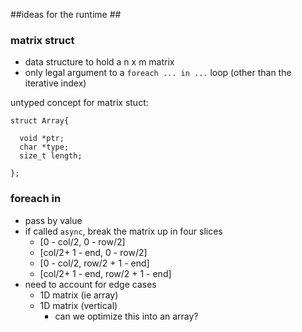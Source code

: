 ##ideas for the runtime ##

### matrix struct

- data structure to hold a n x m matrix
- only legal argument to a `foreach ... in ...` loop (other than the iterative index)

untyped concept for matrix stuct:
```
struct Array{

  void *ptr;
  char *type;
  size_t length;

};
```

### foreach <index> in <matrix>
- pass by value
- if called `async`, break the matrix up in four slices
  - [0 - col/2, 0 - row/2]
  - [col/2+ 1 - end, 0 - row/2]
  - [0 - col/2, row/2 + 1 - end]
  - [col/2+ 1 - end, row/2 + 1 - end]
- need to account for edge cases
  - 1D matrix (ie array)
  - 1D matrix (vertical)
    - can we optimize this into an array?

